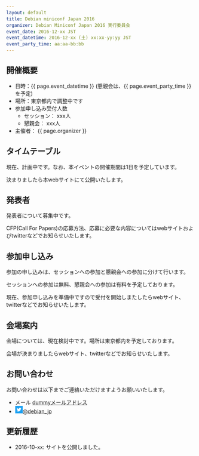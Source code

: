 ```yaml
---
layout: default
title: Debian miniconf Japan 2016
organizer: Debian Miniconf Japan 2016 実行委員会
event_date: 2016-12-xx JST
event_datetime: 2016-12-xx (土) xx:xx-yy:yy JST
event_party_time: aa:aa-bb:bb
---
```

<a name="outline"></a>

## 開催概要
   
- 日時：{{ page.event_datetime }} (懇親会は、{{ page.event_party_time }}を予定)
- 場所：東京都内で調整中です
- 参加申し込み受付人数
  - セッション： xxx人
  - 懇親会： xxx人
- 主催者： {{ page.organizer }}


<a name="timetable"></a>

## タイムテーブル

現在、計画中です。なお、本イベントの開催期間は1日を予定しています。

決まりましたら本webサイトにて公開いたします。

<a name="speaker"></a>

## 発表者

発表者について募集中です。

CFP(Call For Papers)の応募方法、応募に必要な内容についてはwebサイトおよびtwitterなどでお知らせいたします。


<a name="register"></a>

## 参加申し込み

参加の申し込みは、セッションへの参加と懇親会への参加に分けて行います。

セッションへの参加は無料、懇親会への参加は有料を予定しております。

現在、参加申し込みを準備中ですので受付を開始しまたしたらwebサイト、twitterなどでお知らせいたします。


<a name="place"></a>

## 会場案内

会場については、現在検討中です。場所は東京都内を予定しております。

会場が決まりましたらwebサイト、twitterなどでお知らせいたします。


<a name="contactus"></a>

## お問い合わせ
お問い合わせは以下までご連絡いただけますようお願いいたします。

- メール <a href="mailto:dummy@aaa.jp">dummyメールアドレス</a>
- <a href="https://twitter.com/debian_jp"><img style="width:20px; height:20px;" src="assets/img/Twitter_Logo_White_On_Blue.png" alt="Twitter - Debian JP">@debian_jp</a>


<a name="history"></a>

## 更新履歴

- 2016-10-xx: サイトを公開しました。

